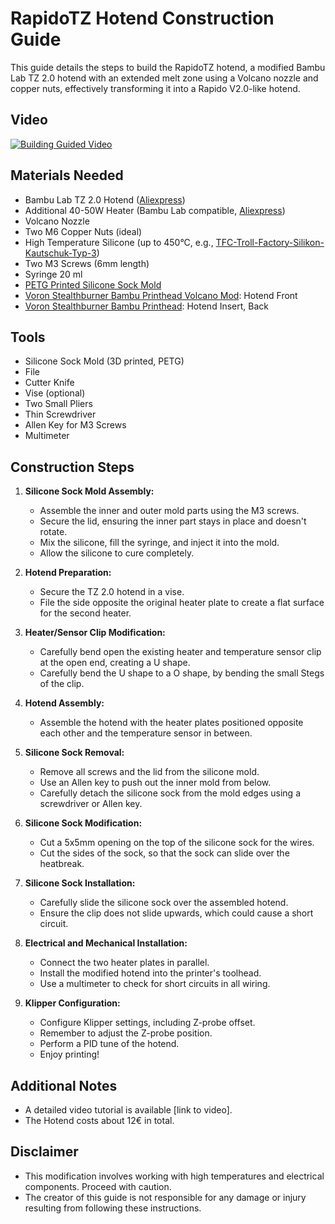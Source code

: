 # RapidoTZ Hotend Construction Guide

This guide details the steps to build the RapidoTZ hotend, a modified Bambu Lab TZ 2.0 hotend with an extended melt zone using a Volcano nozzle and copper nuts, effectively transforming it into a Rapido V2.0-like hotend.

## Video
[![Building Guided Video](https://img.youtube.com/vi/uBIikwfB0nQ/0.jpg)](https://www.youtube.com/watch?v=uBIikwfB0nQ)

## Materials Needed

* Bambu Lab TZ 2.0 Hotend ([Aliexpress](https://de.aliexpress.com/w/wholesale-TZ-hotend.html))
* Additional 40-50W Heater (Bambu Lab compatible, [Aliexpress](https://de.aliexpress.com/w/wholesale-bambulab-heater-50W.html))
* Volcano Nozzle
* Two M6 Copper Nuts (ideal)
* High Temperature Silicone (up to 450°C, e.g., [TFC-Troll-Factory-Silikon-Kautschuk-Typ-3](https://trollfactory.de/Produkte/Silikon-Kautschuk/Verarbeitungszeit/sehr-schnell-5-Min/TFC4021/TFC-Troll-Factory-Silikon-Kautschuk-Typ-3-HB-Zinnguss-hitzebestaendig-RTV-1-1-Groesse-1kg-2x500g))
* Two M3 Screws (6mm length)
* Syringe 20 ml
* [PETG Printed Silicone Sock Mold](https://github.com/LernFabrik/RapidoTZ-Hotend-Mod/tree/main/stl)
* [Voron Stealthburner Bambu Printhead Volcano Mod](https://github.com/LernFabrik/RapidoTZ-Hotend-Mod/tree/main/stl): Hotend Front
* [Voron Stealthburner Bambu Printhead](https://www.printables.com/model/322091-voron-stealthburner-printhead-for-bambu-x1cx1-hote): Hotend Insert, Back 

## Tools

* Silicone Sock Mold (3D printed, PETG)
* File
* Cutter Knife
* Vise (optional)
* Two Small Pliers
* Thin Screwdriver
* Allen Key for M3 Screws
* Multimeter

## Construction Steps

1.  **Silicone Sock Mold Assembly:**
    * Assemble the inner and outer mold parts using the M3 screws.
    * Secure the lid, ensuring the inner part stays in place and doesn't rotate.
    * Mix the silicone, fill the syringe, and inject it into the mold.
    * Allow the silicone to cure completely.

2.  **Hotend Preparation:**
    * Secure the TZ 2.0 hotend in a vise.
    * File the side opposite the original heater plate to create a flat surface for the second heater.

3.  **Heater/Sensor Clip Modification:**
    * Carefully bend open the existing heater and temperature sensor clip at the open end, creating a U shape.
    * Carefully bend the U shape to a O shape, by bending the small Stegs of the clip.

4.  **Hotend Assembly:**
    * Assemble the hotend with the heater plates positioned opposite each other and the temperature sensor in between.

5.  **Silicone Sock Removal:**
    * Remove all screws and the lid from the silicone mold.
    * Use an Allen key to push out the inner mold from below.
    * Carefully detach the silicone sock from the mold edges using a screwdriver or Allen key.

6.  **Silicone Sock Modification:**
    * Cut a 5x5mm opening on the top of the silicone sock for the wires.
    * Cut the sides of the sock, so that the sock can slide over the heatbreak.

7.  **Silicone Sock Installation:**
    * Carefully slide the silicone sock over the assembled hotend.
    * Ensure the clip does not slide upwards, which could cause a short circuit.

8.  **Electrical and Mechanical Installation:**
    * Connect the two heater plates in parallel.
    * Install the modified hotend into the printer's toolhead.
    * Use a multimeter to check for short circuits in all wiring.

9.  **Klipper Configuration:**
    * Configure Klipper settings, including Z-probe offset.
    * Remember to adjust the Z-probe position.
    * Perform a PID tune of the hotend.
    * Enjoy printing!

## Additional Notes

* A detailed video tutorial is available [link to video].
* The Hotend costs about 12€ in total.

## Disclaimer

* This modification involves working with high temperatures and electrical components. Proceed with caution.
* The creator of this guide is not responsible for any damage or injury resulting from following these instructions.
